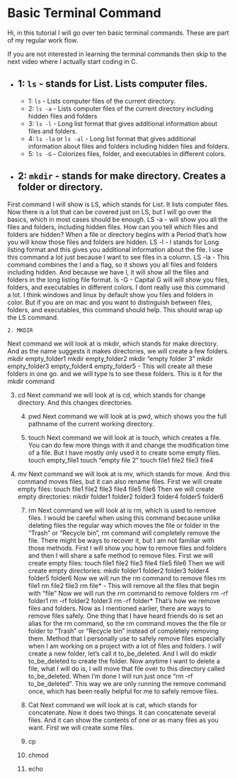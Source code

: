 # Basic Terminal Command

Hi, in this tutorial I will go over ten basic terminal commands. These are part of my regular work flow.

If you are not interested in learning the terminal commands then skip to the next video where I actually start coding in C.

* ## 1: `ls` - stands for List. Lists computer files.
	* 1: `ls` - Lists computer files of the current directory.
	* 2: `ls -a` - Lists computer files of the current directory including hidden files and folders
	* 3: `ls -l` - Long list format that gives additional information about files and folders. 
	* 4: `ls -la` or `ls -al` - Long list format that gives additional information about files and folders including hidden files and folders. 
	* 5: `ls -G` - Colorizes files, folder, and executables in different colors.
* ## 2: `mkdir` - stands for make directory. Creates a folder or directory.

First command I will show is LS, which stands for List. It lists computer files. Now there is a lot that can be covered just on LS, but I will go over the basics, which in most cases should be enough.
LS -a - will show you all the files and folders, including hidden files. How can you tell which files and folders are hidden? When a file or directory begins with a Period that’s how you will know those files and folders are hidden.
LS -l - l stands for Long listing format and this gives you additional information about the file. I use this command a lot just because I want to see files in a column.
LS -la - This command combines the l and a flag, so it shows you all files and folders including hidden. And because we have l, it will show all the files and folders in the long listing file format.
ls -G - Capital G will will show you files, folders, and executables in different colors. I dont really use this command a lot. I think windows and linux by default show you files and folders in color. But if you are on mac and you want to distinguish between files, folders, and executables, this command should help.
This should wrap up the LS command.

	2. MKDIR
Next command we will look at is mkdir, which stands for make directory. And as the name suggests it makes directories, we will create a few folders.
mkdir empty_folder1
mkdir empty_folder2
mkdir “empty folder 3”
mkdir empty_folder3 empty_folder4 empty_folder5 - This will create all these folders in one go. and we will type ls to see these folders.
This is it for the mkdir command

3. cd
Next command we will look at is cd, which stands for change directory. And this changes directories.

	4. pwd
Next command we will look at is pwd, which shows you the full pathname of the current working directory.

	5. touch
Next command we will look at is touch, which creates a file. You can do few more things with it and change the modification time of a file. But I have mostly only used it to create some empty files.
touch empty_file1
touch “empty file 2”
touch file1 file2 file3 file4
6. mv
Next command we will look at is mv, which stands for move. And this command moves files, but it can also rename files.
First we will create empty files:
touch file1 file2 file3 file4 file5 file6
		Then we will create empty directories:
mkdir folder1 folder2 folder3 folder4 folder5 folder6





	
	7. rm
Next command we will look at is rm, which is used to remove files. I would be careful when using this command because unlike deleting files the regular way which moves the file or folder in the “Trash” or “Recycle bin”, rm command will completely remove the file. There might be ways to recover it, but I am not familiar with those methods. First I will show you how to remove files and folders and then I will share a safe method to remove files.
		First we will create empty files:
touch file1 file2 file3 file4 file5 file6
		Then we will create empty directories:
mkdir folder1 folder2 folder3 folder4 folder5 folder6
		Now we will run the rm command to remove files
rm file1
rm file2 file3
rm file* - This will remove all the files that begin with “file”
Now we will run the rm command to remove folders
rm -rf folder1
rm -rf folder2 folder3
rm -rf folder*
That’s how we remove files and folders. Now as I mentioned earlier, there are ways to remove files safely.
One thing that I have heard friends do is set an alias for the rm command, so the rm command moves the the file or folder to “Trash” or “Recycle bin” instead of completely removing them.
Method that I personally use to safely remove files especially when I am working on a project with a lot of files and folders. I will create a new folder, let’s call it to_be_deleted. And I will do mkdir to_be_deleted to create the folder. Now anytime I want to delete a file, what I will do is, I will move that file over to this directory called to_be_deleted.
When I’m done I will run just once “rm -rf to_be_deleted”. This way we are only running the remove command once, which has been really helpful for me to safely remove files. 

	8. Cat
Next command we will look at is cat, which stands for concatenate. Now it does two things. It can concatenate several files. And it can show the contents of one or as many files as you want.
	First we will create some files.




	9. cp
	
	10. chmod

	11. echo


